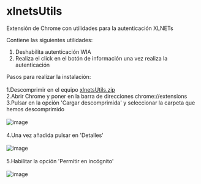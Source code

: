 # xlnetsUtils
Extensión de Chrome con utilidades para la autenticación XLNETs

Contiene las siguientes utilidades:
<ol>
  <li>Deshabilita autenticación WIA</li>
  <li>Realiza el click en el botón de información una vez realiza la autenticación</li>  
</ol>

Pasos para realizar la instalación:<br><br>
1.Descomprimir en el equipo [xlnetsUtils.zip](https://github.com/jalvarez1983/xlnetsUtils/files/9042036/xlnetsUtils.zip) <br>
2.Abrir Chrome y poner en la barra de direcciones chrome://extensions<br>
3.Pulsar en la opción 'Cargar descomprimida' y seleccionar la carpeta que hemos descomprimido<br><br>
![image](https://user-images.githubusercontent.com/2207608/177216996-3d9b4c26-fef9-46f9-9f28-8dde0203204e.png)<br><br>
4.Una vez añadida pulsar en 'Detalles'<br><br>
![image](https://user-images.githubusercontent.com/2207608/177217224-a8ec4510-47ce-494b-b76c-3e73eaf23484.png)<br><br>
5.Habilitar la opción 'Permitir en incógnito'<br><br>
![image](https://user-images.githubusercontent.com/2207608/177217333-9b4ae5ed-de37-45f3-ac8d-073d1df8cf50.png)<br><br>
